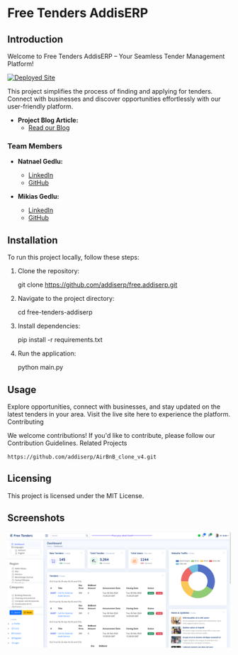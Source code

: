 # Free Tenders AddisERP

## Introduction

Welcome to Free Tenders AddisERP – Your Seamless Tender Management Platform!

[![Deployed Site](http://web-01.addiserp.tech/about)](http://54.237.68.51/)

This project simplifies the process of finding and applying for tenders. Connect with businesses and discover opportunities effortlessly with our user-friendly platform.

- **Project Blog Article:**
  - [Read our Blog](http://web-01.addiserp.tech/about)

### Team Members

- **Natnael Gedlu:**
  - [LinkedIn](https://www.linkedin.com/in/natnael-gedlu-26a279293/)
  - [GitHub](https://github.com/Natnael-Gedlu)

- **Mikias Gedlu:**
  - [LinkedIn](https://www.linkedin.com/in/mikias-gedlu-53954a1b8/)
  - [GitHub](https://github.com/addiserp)

## Installation

To run this project locally, follow these steps:

1. Clone the repository:

   git clone https://github.com/addiserp/free.addiserp.git
   
2. Navigate to the project directory:

   cd free-tenders-addiserp

3. Install dependencies:

   pip install -r requirements.txt

4. Run the application:

   python main.py

## Usage

Explore opportunities, connect with businesses, and stay updated on the latest tenders in your area. Visit the live site here to experience the platform.
Contributing

We welcome contributions! If you'd like to contribute, please follow our Contribution Guidelines.
Related Projects

    https://github.com/addiserp/AirBnB_clone_v4.git

## Licensing

This project is licensed under the MIT License.

## Screenshots

![Screenshot](static/images/Screenshot.png)

